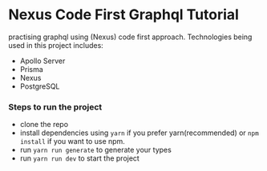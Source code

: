 # Nexus Code First Graphql Tutorial

practising graphql using (Nexus) code first approach. Technologies being used in this project includes:

- Apollo Server
- Prisma
- Nexus
- PostgreSQL

### Steps to run the project

- clone the repo
- install dependencies using `yarn` if you prefer yarn(recommended) or `npm install` if you want to use npm.
- run `yarn run generate` to generate your types
- run `yarn run dev` to start the project
